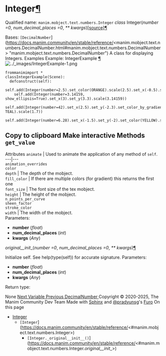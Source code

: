 # Integer[¶](https://docs.manim.community/en/stable/reference/<#integer> "Link to this heading")
Qualified name: `manim.mobject.text.numbers.Integer`
_class_ Integer(_number =0_, _num_decimal_places =0_, _** kwargs_)[[source]](https://docs.manim.community/en/stable/reference/<../_modules/manim/mobject/text/numbers.html#Integer>)[¶](https://docs.manim.community/en/stable/reference/<#manim.mobject.text.numbers.Integer> "Link to this definition")
    
Bases: `[DecimalNumber`](https://docs.manim.community/en/stable/reference/<manim.mobject.text.numbers.DecimalNumber.html#manim.mobject.text.numbers.DecimalNumber> "manim.mobject.text.numbers.DecimalNumber")
A class for displaying Integers.
Examples
Example: IntegerExample [¶](https://docs.manim.community/en/stable/reference/<#integerexample>)
![../_images/IntegerExample-1.png](https://docs.manim.community/en/stable/_images/IntegerExample-1.png)
```
frommanimimport *
classIntegerExample(Scene):
  defconstruct(self):
    self.add(Integer(number=2.5).set_color(ORANGE).scale(2.5).set_x(-0.5).set_y(0.8))
    self.add(Integer(number=3.14159, show_ellipsis=True).set_x(3).set_y(3.3).scale(3.14159))
    self.add(Integer(number=42).set_x(2.5).set_y(-2.3).set_color_by_gradient(BLUE, TEAL).scale(1.7))
    self.add(Integer(number=6.28).set_x(-1.5).set_y(-2).set_color(YELLOW).scale(1.4))

```
Copy to clipboard
Make interactive
Methods
`get_value`  
---  
Attributes
`animate` | Used to animate the application of any method of `self`.  
---|---  
`animation_overrides`  
`color`  
`depth` | The depth of the mobject.  
`fill_color` | If there are multiple colors (for gradient) this returns the first one  
`font_size` | The font size of the tex mobject.  
`height` | The height of the mobject.  
`n_points_per_curve`  
`sheen_factor`  
`stroke_color`  
`width` | The width of the mobject.  
Parameters:
    
  * **number** (_float_)
  * **num_decimal_places** (_int_)
  * **kwargs** (_Any_)


_original__init__(_number =0_, _num_decimal_places =0_, _** kwargs_)[¶](https://docs.manim.community/en/stable/reference/<#manim.mobject.text.numbers.Integer._original__init__> "Link to this definition")
    
Initialize self. See help(type(self)) for accurate signature.
Parameters:
    
  * **number** (_float_)
  * **num_decimal_places** (_int_)
  * **kwargs** (_Any_)


Return type:
    
None
[ Next Variable ](https://docs.manim.community/en/stable/reference/<manim.mobject.text.numbers.Variable.html>) [ Previous DecimalNumber ](https://docs.manim.community/en/stable/reference/<manim.mobject.text.numbers.DecimalNumber.html>)
Copyright © 2020-2025, The Manim Community Dev Team 
Made with [Sphinx](https://docs.manim.community/en/stable/reference/<https:/www.sphinx-doc.org/>) and [@pradyunsg](https://docs.manim.community/en/stable/reference/<https:/pradyunsg.me>)'s [Furo](https://docs.manim.community/en/stable/reference/<https:/github.com/pradyunsg/furo>)
On this page 
  * [Integer](https://docs.manim.community/en/stable/reference/<#>)
    * `[Integer`](https://docs.manim.community/en/stable/reference/<#manim.mobject.text.numbers.Integer>)
      * `[Integer._original__init__()`](https://docs.manim.community/en/stable/reference/<#manim.mobject.text.numbers.Integer._original__init__>)


